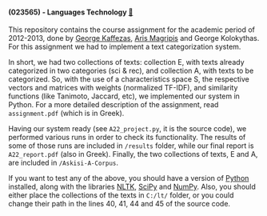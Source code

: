 #### (023565) - Languages Technology [:link:](https://www.ceid.upatras.gr/en/undergraduate/courses/23565)
This repository contains the course assignment for the academic period of 2012-2013, done by
[George Kaffezas](https://github.com/gkffzs), [Aris Magripis](https://github.com/aris-mag) and George Kolokythas. For
this assignment we had to implement a text categorization system.

In short, we had two collections of texts: collection E, with texts already categorized in two categories (sci & rec),
and collection A, with texts to be categorized. So, with the use of a characteristics space S, the respective vectors
and matrices with weights (normalized TF-IDF), and similarity functions (like Tanimoto, Jaccard, etc), we implemented
our system in Python. For a more detailed description of the assignment, read `assignment.pdf` (which is in Greek). 

Having our system ready (see `A22_project.py`, it is the source code), we performed various runs in order to check its
functionality. The results of some of those runs are included in `/results` folder, while our final report is 
`A22_report.pdf` (also in Greek). Finally, the two collections of texts, E and A, are included in `/Askisi-A-Corpus`.

If you want to test any of the above, you should have a version of [Python](https://www.python.org/) installed, along
with the libraries [NLTK](http://www.nltk.org/), [SciPy](http://www.scipy.org/) and [NumPy](http://www.numpy.org/).
Also, you should either place the collections of the texts in `C:/lt/` folder, or you could change their path in the
lines 40, 41, 44 and 45 of the source code.
